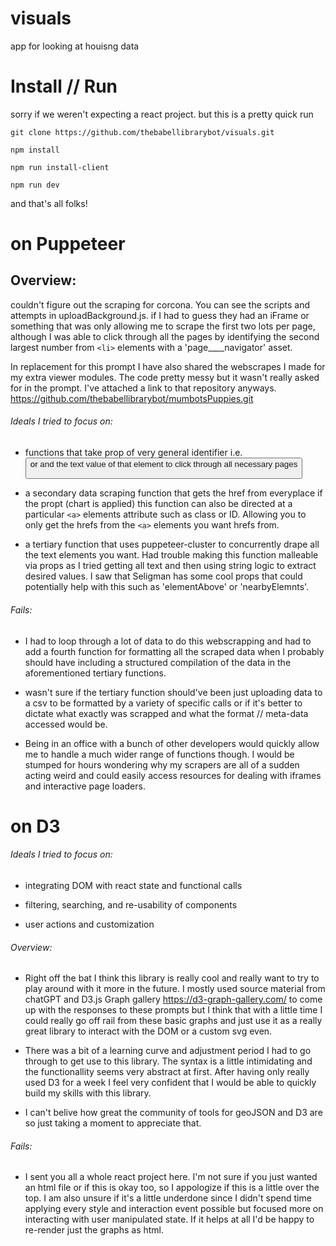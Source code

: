 # visuals
app for looking at houisng data

# Install // Run

sorry if we weren't expecting a react project. but this is a pretty quick run

```
git clone https://github.com/thebabellibrarybot/visuals.git
```

```
npm install
```

```
npm run install-client
```

```
npm run dev
```

and that's all folks!

# on Puppeteer
## Overview:

 couldn't figure out the scraping for corcona. You can see the scripts and attempts in uploadBackground.js. if I had to guess they had an iFrame or something that was only allowing me to scrape the first two lots per page, although I was able to click through all the pages by identifying the second largest number from `<li>` elements with a 'page____navigator' asset.

In replacement for this prompt I have also shared the webscrapes I made for my extra viewer modules. The code pretty messy but it wasn't really asked for in the prompt. I've attached a link to that repository anyways. https://github.com/thebabellibrarybot/mumbotsPuppies.git

###### Ideals I tried to focus on:

- functions that take prop of very general identifier i.e. <button> or <a> and the text value of that element to click through all necessary pages

- a secondary data scraping function that gets the href from everyplace if the propt (chart is applied) this function can also be directed at a particular `<a>` elements attribute such as class or ID. Allowing you to only get the hrefs from the `<a>` elements you want hrefs from.

- a tertiary function that uses puppeteer-cluster to concurrently drape all the text elements you want. Had trouble making this function malleable via props as I tried getting all text and then using string logic to extract desired values. I saw that Seligman has some cool props that could potentially help with this such as 'elementAbove' or 'nearbyElemnts'. 

###### Fails: 

- I had to loop through a lot of data to do this webscrapping and had to add a fourth function for formatting all the scraped data when I probably should have including a structured compilation of the data in the aforementioned tertiary functions. 

- wasn't sure if the tertiary function should've been just uploading data to a csv to be formatted by a variety of specific calls or if it's better to dictate what exactly was scrapped and what the format // meta-data accessed would be. 

- Being in an office with a bunch of other developers would quickly allow me to handle a much wider range of functions though.  I would be stumped for hours wondering why my scrapers are all of a sudden acting weird and could easily access resources for dealing with iframes and interactive page loaders. 

# on D3

###### Ideals I tried to focus on:
 
- integrating DOM with react state and functional calls
 
- filtering, searching, and re-usability of components
 
- user actions and customization


###### Overview:
 
- Right off the bat I think this library is really cool and really want to try to play around with it more in the future. I mostly used source material from chatGPT and D3.js Graph gallery https://d3-graph-gallery.com/ to come up with the responses to these prompts but I think that with a little time I could really go off rail from these basic graphs and just use it as a really great library to interact with the DOM or a custom svg even. 
 
- There was a bit of a learning curve and adjustment period I had to go through to get use to this library. The syntax is a little intimidating and the functionallity seems very abstract at first. After having only really used D3 for a week I feel very confident that I would be able to quickly build my skills with this library.
 
- I can't belive how great the community of tools for geoJSON and D3 are so just taking a moment to appreciate that.

 
###### Fails: 
 
- I sent you all a whole react project here. I'm not sure if you just wanted an html file or if this is okay too, so I appologize if this is a little over the top. I am also unsure if it's a little underdone since I didn't spend time applying every style and interaction event possible but focused more on interacting with user manipulated state. If it helps at all I'd be happy to re-render just the graphs as html.
